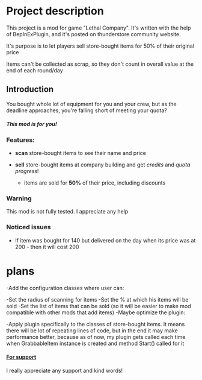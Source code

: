 # Project description
This project is a mod for game "Lethal Company". It's written with the help of BepInExPlugin, and it's posted on thunderstore community website.

It's purpose is to let players sell store-bought items for 50% of their original price

Items can't be collected as scrap, so they don't count in overall value at the end of each round/day

## Introduction
You bought whole lot of equipment for you and your crew, but as the deadline approaches, you're falling short of meeting your quota?

##### This mod is for you!

### Features:
+ **scan** store-bought items to see their name and price   
  
+ **sell** store-bought items at company building and get *credits* and *quota progress*!  

  + items are sold for **50%** of their price, including discounts

### Warning
This mod is not fully tested. I appreciate any help

### Noticed issues

- If item was bought for 140 but delivered on the day when its price was at 200 - then it will cost 200

# plans
-Add the configuration classes where user can:

  -Set the radius of scanning for items
  -Set the % at which his items will be sold
  -Set the list of items that can be sold (so it will be easier to make mod compatible with other mods that add items)
-Maybe optimize the plugin:

  -Apply plugin specifically to the classes of store-bought items. It means there will be lot of repeating lines of code, but in the end it may make performance better, because as of now, my plugin gets called each time when GrabbableItem instance is created and method Start() called for it

#### [For support](https://www.buymeacoffee.com/axeron)  
I really appreciate any support and kind words!

